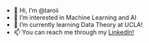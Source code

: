 - 👋 Hi, I’m @taroii
- 👀 I’m interested in Machine Learning and AI
- 🌱 I’m currently learning Data Theory at UCLA!
- 📫 You can reach me through my [LinkedIn!](https://www.linkedin.com/in/taroiyadomi/)

<!---
taroii/taroii is a ✨ special ✨ repository because its `README.md` (this file) appears on your GitHub profile.
You can click the Preview link to take a look at your changes.
--->
